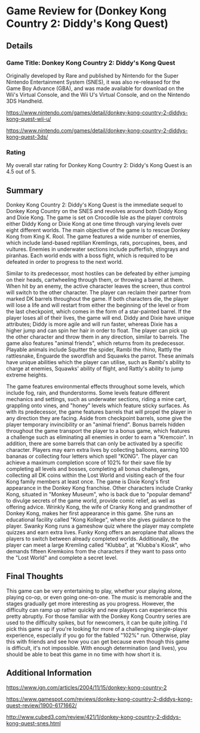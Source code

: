 # Game Review for (Donkey Kong Country 2: Diddy's Kong Quest)

## Details

### Game Title: Donkey Kong Country 2: Diddy's Kong Quest

Originally developed by Rare and published by Nintendo for the Super Nintendo Entertainment System (SNES), it was also re-released for the Game Boy Advance (GBA), and was made available for download on the Wii's Virtual Console, and the Wii U's Virtual Console, and on the Nintendo 3DS Handheld.

https://www.nintendo.com/games/detail/donkey-kong-country-2-diddys-kong-quest-wii-u/

https://www.nintendo.com/games/detail/donkey-kong-country-2-diddys-kong-quest-3ds/

### Rating

My overall star rating for Donkey Kong Country 2: Diddy's Kong Quest is an 4.5 out of 5.

## Summary

Donkey Kong Country 2: Diddy's Kong Quest is the immediate sequel to Donkey Kong Country on the SNES and revolves around both Diddy Kong and Dixie Kong. The game is set on Crocodile Isle as the player controls either Diddy Kong or Dixie Kong at one time through varying levels over eight different worlds. The main objective of the game is to rescue Donkey Kong from King K. Rool. The game features a wide number of enemies, which include land-based reptilian Kremlings, rats, porcupines, bees, and vultures. Enemies in underwater sections include pufferfish, stingrays and piranhas. Each world ends with a boss fight, which is required to be defeated in order to progress to the next world.

Similar to its predecessor, most hostiles can be defeated by either jumping on their heads, cartwheeling through them, or throwing a barrel at them. When hit by an enemy, the active character leaves the screen, thus control will switch to the other character. The player can reclaim their partner from marked DK barrels throughout the game. If both characters die, the player will lose a life and will restart from either the beginning of the level or from the last checkpoint, which comes in the form of a star-painted barrel. If the player loses all of their lives, the game will end. Diddy and Dixie have unique attributes; Diddy is more agile and will run faster, whereas Dixie has a higher jump and can spin her hair in order to float. The player can pick up the other character and throw them in any direction, similar to barrels. The game also features "animal friends", which returns from its predecessor. Playable animals include Squitter the spider, Rambi the rhino, Rattly the rattlesnake, Enguarde the swordfish and Squawks the parrot. These animals have unique abilities which the player can utilise, such as Rambi's ability to charge at enemies, Squawks' ability of flight, and Rattly's ability to jump extreme heights.

The game features environmental effects throughout some levels, which include fog, rain, and thunderstorms. Some levels feature different mechanics and settings, such as underwater sections, riding a mine cart, grappling onto vines, and "honey" levels which feature sticky surfaces. As with its predecessor, the game features barrels that will propel the player in any direction they are facing. Aside from checkpoint barrels, some give the player temporary invincibility or an "animal friend". Bonus barrels hidden throughout the game transport the player to a bonus game, which features a challenge such as eliminating all enemies in order to earn a "Kremcoin". In addition, there are some barrels that can only be activated by a specific character. Players may earn extra lives by collecting balloons, earning 100 bananas or collecting four letters which spell "KONG". The player can achieve a maximum completion score of 102% for their save file by completing all levels and bosses, completing all bonus challenges, collecting all DK coins within the Lost World and visiting each of the four Kong family members at least once. The game is Dixie Kong's first appearance in the Donkey Kong franchise. Other characters include Cranky Kong, situated in "Monkey Museum", who is back due to "popular demand" to divulge secrets of the game world, provide comic relief, as well as offering advice. Wrinkly Kong, the wife of Cranky Kong and grandmother of Donkey Kong, makes her first appearance in this game. She runs an educational facility called "Kong Kollege", where she gives guidance to the player. Swanky Kong runs a gameshow quiz where the player may complete quizzes and earn extra lives. Funky Kong offers an aeroplane that allows the players to switch between already completed worlds. Additionally, the player can meet a large Kremling called "Klubba", at "Klubba's Kiosk", who demands fifteen Kremkoins from the characters if they want to pass onto the "Lost World" and complete a secret level.

## Final Thoughts

This game can be very entertaining to play, whether your playing alone, playing co-op, or even going one-on-one. The music is memorable and the stages gradually get more interesting as you progress. However, the difficulty can ramp up rather quickly and new players can experience this pretty abruptly. For those familiar with the Donkey Kong Country series are used to the difficulty spikes, but for newcomers, it can be quite jolting. I'd pick this game up if you're looking for more of a challenging single-player experience, especially if you go for the fabled "102%" run. Otherwise, play this with friends and see how you can get because even though this game is difficult, it's not impossible. With enough determination (and lives), you should be able to beat this game in no time with how short it is.

## Additional Information

https://www.ign.com/articles/2004/11/15/donkey-kong-country-2

https://www.gamespot.com/reviews/donkey-kong-country-2-diddys-kong-quest-review/1900-6171662/

http://www.cubed3.com/review/421/1/donkey-kong-country-2-diddys-kong-quest-snes.html
